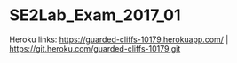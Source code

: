 # SE2Lab_Exam_2017_01

Heroku links: https://guarded-cliffs-10179.herokuapp.com/ | https://git.heroku.com/guarded-cliffs-10179.git
